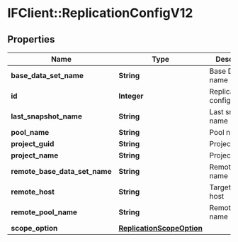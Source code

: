 # IFClient::ReplicationConfigV12

## Properties
Name | Type | Description | Notes
------------ | ------------- | ------------- | -------------
**base_data_set_name** | **String** | Base Dataset name | [optional] 
**id** | **Integer** | Replication config ID | [optional] 
**last_snapshot_name** | **String** | Last snapshot name | [optional] 
**pool_name** | **String** | Pool name | [optional] 
**project_guid** | **String** | Project Guid | [optional] 
**project_name** | **String** | Project name | [optional] 
**remote_base_data_set_name** | **String** | Remote dataset name | [optional] 
**remote_host** | **String** | Target(Remote) host | [optional] 
**remote_pool_name** | **String** | Remote pool name | [optional] 
**scope_option** | [**ReplicationScopeOption**](ReplicationScopeOption.md) |  | [optional] 


